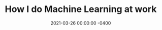---
layout: post
title:  "How I do Machine Learning at work"
date:   2021-03-26 00:00:00 -0400
tags: [beginner]
excerpt: A method used among group of data scientists to identify and refine feature set for a machine learning problem
---